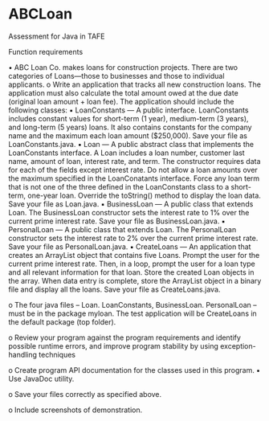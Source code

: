 # ABCLoan
Assessment for Java in TAFE

Function requirements

• ABC Loan Co. makes loans for construction projects. There are two categories of Loans—those to
businesses and those to individual applicants.
  o Write an application that tracks all new construction loans. The application must also calculate
  the total amount owed at the due date (original loan amount + loan fee). The application
  should include the following classes:
        ▪ LoanConstants — A public interface. LoanConstants includes constant values for
        short-term (1 year), medium-term (3 years), and long-term (5 years) loans. It also
        contains constants for the company name and the maximum each loan amount
        ($250,000). Save your file as LoanConstants.java.
        ▪ Loan — A public abstract class that implements the LoanConstants interface. A
        Loan includes a loan number, customer last name, amount of loan, interest rate, and
        term. The constructor requires data for each of the fields except interest rate. Do not
        allow a loan amounts over the maximum specified in the LoanConatants interface.
        Force any loan term that is not one of the three defined in the LoanConstants class to
        a short-term, one-year loan. Override the toString() method to display the loan data.
        Save your file as Loan.java.
        ▪ BusinessLoan — A public class that extends Loan. The BusinessLoan constructor
        sets the interest rate to 1% over the current prime interest rate. Save your file as
        BusinessLoan.java.
        ▪ PersonalLoan — A public class that extends Loan. The PersonalLoan constructor
        sets the interest rate to 2% over the current prime interest rate. Save your file as
        PersonalLoan.java.
        ▪ CreateLoans — An application that creates an ArrayList object that contains five
        Loans. Prompt the user for the current prime interest rate. Then, in a loop, prompt the
        user for a loan type and all relevant information for that loan. Store the created Loan
        objects in the array. When data entry is complete, store the ArrayList object in a
        binary file and display all the loans. Save your file as CreateLoans.java.
        
  o The four java files – Loan. LoanConstants, BusinessLoan. PersonalLoan – must be in the
  package myloan. The test application will be CreateLoans in the default package (top
  folder).
  
  o Review your program against the program requirements and identify possible runtime errors,
  and improve program stability by using exception-handling techniques
  
  o Create program API documentation for the classes used in this program.
        ▪ Use JavaDoc utility.
        
  o Save your files correctly as specified above.
  
  o Include screenshots of demonstration.
  

